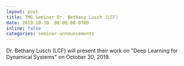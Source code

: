 ```yaml
---
layout: post
title: TMG Seminar Dr. Bethany Lusch (LCF)
date: 2019-10-30  08:00:00-0700
inline: false
categories: seminar-announcements
---
```


Dr. Bethany Lusch (LCF) will present their work on "Deep Learning for Dynamical Systems" on October 30, 2019.
